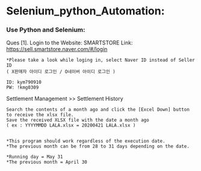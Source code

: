 # Selenium_python_Automation:

### Use  Python and Selenium: 
Ques [1]. Login to the Website: SMARTSTORE 
	Link:  https://sell.smartstore.naver.com/#/login

	*Please take a look while loging in, select Naver ID instead of Seller ID
	( X판매자 아이디 로그인 / O네이버 아이디 로그인 )

	ID: kym790910
	PW: !kmg0309

Settlement Management >> Settlement History

	Search the contents of a month ago and click the [Excel Down] button to receive the xlsx file.
	Save the received XLSX file with the date a month ago 
	( ex : YYYYMMDD LALA.xlsx = 20200421 LALA.xlsx )
	

	*This program should work regardless of the execution date.
	*The previous month can be from 28 to 31 days depending on the date.

	*Running day = May 31
	*The previous month = April 30



